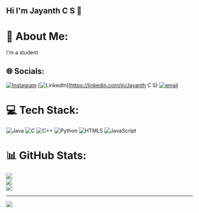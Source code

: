 ## Hi  I'm Jayanth C S 👋

# 💫 About Me:
I'm a student


## 🌐 Socials:
[![Instagram](https://img.shields.io/badge/Instagram-%23E4405F.svg?logo=Instagram&logoColor=white)](https://instagram.com/_jayanth_c_s) [![LinkedIn](https://img.shields.io/badge/LinkedIn-%230077B5.svg?logo=linkedin&logoColor=white)](https://linkedin.com/in/Jayanth C S) [![email](https://img.shields.io/badge/Email-D14836?logo=gmail&logoColor=white)](mailto:jayanthjai887@gmail.com) 

# 💻 Tech Stack:
![Java](https://img.shields.io/badge/java-%23ED8B00.svg?style=flat&logo=openjdk&logoColor=white) ![C](https://img.shields.io/badge/c-%2300599C.svg?style=flat&logo=c&logoColor=white) ![C++](https://img.shields.io/badge/c++-%2300599C.svg?style=flat&logo=c%2B%2B&logoColor=white) ![Python](https://img.shields.io/badge/python-3670A0?style=flat&logo=python&logoColor=ffdd54) ![HTML5](https://img.shields.io/badge/html5-%23E34F26.svg?style=flat&logo=html5&logoColor=white) ![JavaScript](https://img.shields.io/badge/javascript-%23323330.svg?style=flat&logo=javascript&logoColor=%23F7DF1E)
# 📊 GitHub Stats:
![](https://github-readme-stats.vercel.app/api?username=jayanthcs887&theme=default_repocard&hide_border=false&include_all_commits=true&count_private=true)<br/>
![](https://nirzak-streak-stats.vercel.app/?user=jayanthcs887&theme=default_repocard&hide_border=false)<br/>
![](https://github-readme-stats.vercel.app/api/top-langs/?username=jayanthcs887&theme=default_repocard&hide_border=false&include_all_commits=true&count_private=true&layout=compact)

---
[![](https://visitcount.itsvg.in/api?id=jayanthcs887&icon=0&color=0)](https://visitcount.itsvg.in)

<!-- Proudly created with GPRM ( https://gprm.itsvg.in ) -->
